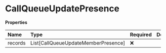 # CallQueueUpdatePresence

**Properties**

| Name    | Type                                | Required | Description |
| :------ | :---------------------------------- | :------- | :---------- |
| records | List[CallQueueUpdateMemberPresence] | ❌       |             |

<!-- This file was generated by liblab | https://liblab.com/ -->
